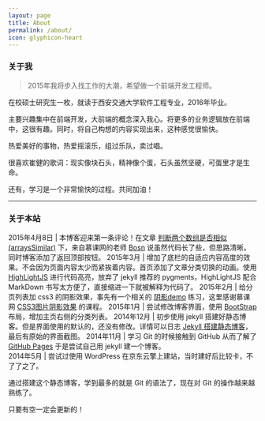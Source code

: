 ```yaml
---
layout: page
title: About
permalink: /about/
icon: glyphicon-heart
---
```


### 关于我

> 2015年我将步入找工作的大潮，希望做一个前端开发工程师。   

在校硕士研究生一枚，就读于西安交通大学软件工程专业，2016年毕业。   

主要兴趣集中在前端开发，大前端的概念深入我心。将更多的业务逻辑放在前端中，这很有趣。同时，将自己构想的内容实现出来，这种感觉很愉快。   

热爱美好的事物，热爱摇滚乐，组过乐队，卖过唱。

很喜欢崔健的歌词：现实像块石头，精神像个蛋，石头虽然坚硬，可蛋里才是生命。   

还有，学习是一个非常愉快的过程。共同加油！

---

### 关于本站   

2015年4月8日       |  本博客迎来第一条评论！在文章 [判断两个数组是否相似 (arraysSimilar)](http://gaohaoyang.github.io/2015/04/06/arrays-similar/) 下，来自慕课网的老师 [Bosn](http://www.imooc.com/space/teacher/id/1159332) 说虽然代码长了些，但思路清晰。同时博客添加了返回顶部按钮。
2015年3月	       |  增加了底栏的自适应内容高度的效果。不会因为页面内容太少而紧挨着内容。首页添加了文章分类切换的动画。使用 [HighLightJS](https://highlightjs.org/) 进行代码高亮，放弃了 jekyll 推荐的 pygments，HighLightJS 配合 MarkDown 书写太方便了，直接缩进一下就被解释为代码了。
2015年2月	       |  给分页列表加 css3 的阴影效果，事先有一个相关的 [阴影demo](http://gaohaoyang.github.io/shadow-demo-css3/) 练习，这里感谢慕课网 [CSS3图片阴影效果](http://www.imooc.com/learn/240) 的课程。
2015年1月	       |  尝试修改博客界面，使用 [BootStrap](http://getbootstrap.com/) 布局，增加主页右侧的分类列表。
2014年12月	       |  初步使用 jekyll 搭建好静态博客。但是界面使用的默认的，还没有修改。详情可以日志 [Jekyll 搭建静态博客](http://gaohaoyang.github.io/2015/02/15/create-my-blog-with-jekyll/)，最后有原始的界面截图。
2014年11月         |  学习 Git 的时候接触到 GitHub 从而了解了 [GitHub Pages](http://pages.github.com/) 于是尝试自己用 jekyll 建一个博客。   
2014年5月          |  尝试过使用 WordPress 在京东云擎上建站，当时建好后比较卡，不了了之了。

通过搭建这个静态博客，学到最多的就是 Git 的语法了，现在对 Git 的操作越来越熟练了。    

只要有空一定会更新的！